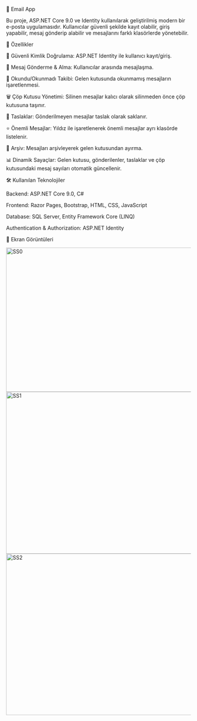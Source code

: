 📧 Email App

Bu proje, ASP.NET Core 9.0 ve Identity kullanılarak geliştirilmiş modern bir e-posta uygulamasıdır. Kullanıcılar güvenli şekilde kayıt olabilir, giriş yapabilir, mesaj gönderip alabilir ve mesajlarını farklı klasörlerde yönetebilir.

🚀 Özellikler

🔐 Güvenli Kimlik Doğrulama: ASP.NET Identity ile kullanıcı kayıt/giriş.

📩 Mesaj Gönderme & Alma: Kullanıcılar arasında mesajlaşma.

👀 Okundu/Okunmadı Takibi: Gelen kutusunda okunmamış mesajların işaretlenmesi.

🗑️ Çöp Kutusu Yönetimi: Silinen mesajlar kalıcı olarak silinmeden önce çöp kutusuna taşınır.

📝 Taslaklar: Gönderilmeyen mesajlar taslak olarak saklanır.

⭐ Önemli Mesajlar: Yıldız ile işaretlenerek önemli mesajlar ayrı klasörde listelenir.

📂 Arşiv: Mesajları arşivleyerek gelen kutusundan ayırma.

📊 Dinamik Sayaçlar: Gelen kutusu, gönderilenler, taslaklar ve çöp kutusundaki mesaj sayıları otomatik güncellenir.

🛠️ Kullanılan Teknolojiler

Backend: ASP.NET Core 9.0, C#

Frontend: Razor Pages, Bootstrap, HTML, CSS, JavaScript

Database: SQL Server, Entity Framework Core (LINQ)

Authentication & Authorization: ASP.NET Identity

📸 Ekran Görüntüleri

<img width="950" height="392" alt="SS0" src="https://github.com/user-attachments/assets/cb674cef-bb98-447e-9b34-a39adc854504" />
<img width="953" height="440" alt="SS1" src="https://github.com/user-attachments/assets/e246424c-d9b5-4e70-86f6-0005600b5ba1" />
<img width="952" height="439" alt="SS2" src="https://github.com/user-attachments/assets/6aa2a2f7-5ecf-434d-9061-ce707d79fc84" />
